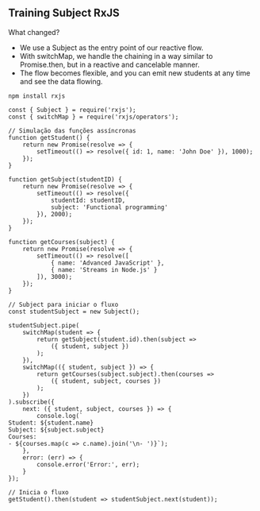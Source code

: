 ## Training Subject RxJS

What changed?
- We use a Subject as the entry point of our reactive flow.
- With switchMap, we handle the chaining in a way similar to Promise.then, but in a reactive and cancelable manner.
- The flow becomes flexible, and you can emit new students at any time and see the data flowing.

```
npm install rxjs
```

```
const { Subject } = require('rxjs');
const { switchMap } = require('rxjs/operators');

// Simulação das funções assíncronas
function getStudent() {
    return new Promise(resolve => {
        setTimeout(() => resolve({ id: 1, name: 'John Doe' }), 1000);
    });
}

function getSubject(studentID) {
    return new Promise(resolve => {
        setTimeout(() => resolve({
            studentId: studentID,
            subject: 'Functional programming'
        }), 2000);
    });
}

function getCourses(subject) {
    return new Promise(resolve => {
        setTimeout(() => resolve([
            { name: 'Advanced JavaScript' },
            { name: 'Streams in Node.js' }
        ]), 3000);
    });
}

// Subject para iniciar o fluxo
const studentSubject = new Subject();

studentSubject.pipe(
    switchMap(student => {
        return getSubject(student.id).then(subject =>
            ({ student, subject })
        );
    }),
    switchMap(({ student, subject }) => {
        return getCourses(subject.subject).then(courses =>
            ({ student, subject, courses })
        );
    })
).subscribe({
    next: ({ student, subject, courses }) => {
        console.log(`
Student: ${student.name}
Subject: ${subject.subject}
Courses:
- ${courses.map(c => c.name).join('\n- ')}`);
    },
    error: (err) => {
        console.error('Error:', err);
    }
});

// Inicia o fluxo
getStudent().then(student => studentSubject.next(student));

```
